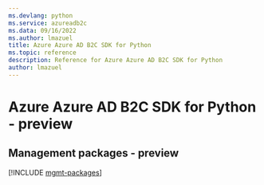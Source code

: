 ```yaml
---
ms.devlang: python
ms.service: azureadb2c
ms.data: 09/16/2022
ms.author: lmazuel
title: Azure Azure AD B2C SDK for Python
ms.topic: reference
description: Reference for Azure Azure AD B2C SDK for Python
author: lmazuel
---
```

# Azure Azure AD B2C SDK for Python - preview

## Management packages - preview
[!INCLUDE [mgmt-packages](azure-ad-b2c-mgmt-index.md)]